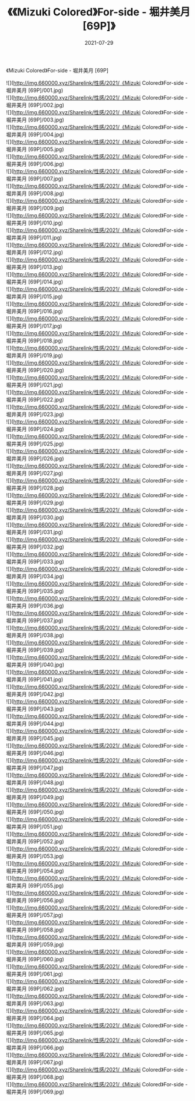 ﻿---
layout: post
title:  《《Mizuki Colored》For-side - 堀井美月 [69P]》
date:   2021-07-29
img: http://img.660000.xyz/Sharelink/性感/2021/《Mizuki Colored》For-side - 堀井美月 [69P]/000.jpg
categories: [美女, 清纯, 唯美]
---

《Mizuki Colored》For-side - 堀井美月 [69P]

  ![](http://img.660000.xyz/Sharelink/性感/2021/《Mizuki Colored》For-side - 堀井美月 [69P]/001.jpg) <br> ![](http://img.660000.xyz/Sharelink/性感/2021/《Mizuki Colored》For-side - 堀井美月 [69P]/002.jpg) <br> ![](http://img.660000.xyz/Sharelink/性感/2021/《Mizuki Colored》For-side - 堀井美月 [69P]/003.jpg) <br> ![](http://img.660000.xyz/Sharelink/性感/2021/《Mizuki Colored》For-side - 堀井美月 [69P]/004.jpg) <br> ![](http://img.660000.xyz/Sharelink/性感/2021/《Mizuki Colored》For-side - 堀井美月 [69P]/005.jpg) <br> ![](http://img.660000.xyz/Sharelink/性感/2021/《Mizuki Colored》For-side - 堀井美月 [69P]/006.jpg) <br> ![](http://img.660000.xyz/Sharelink/性感/2021/《Mizuki Colored》For-side - 堀井美月 [69P]/007.jpg) <br> ![](http://img.660000.xyz/Sharelink/性感/2021/《Mizuki Colored》For-side - 堀井美月 [69P]/008.jpg) <br> ![](http://img.660000.xyz/Sharelink/性感/2021/《Mizuki Colored》For-side - 堀井美月 [69P]/009.jpg) <br> ![](http://img.660000.xyz/Sharelink/性感/2021/《Mizuki Colored》For-side - 堀井美月 [69P]/010.jpg) <br> ![](http://img.660000.xyz/Sharelink/性感/2021/《Mizuki Colored》For-side - 堀井美月 [69P]/011.jpg) <br> ![](http://img.660000.xyz/Sharelink/性感/2021/《Mizuki Colored》For-side - 堀井美月 [69P]/012.jpg) <br> ![](http://img.660000.xyz/Sharelink/性感/2021/《Mizuki Colored》For-side - 堀井美月 [69P]/013.jpg) <br> ![](http://img.660000.xyz/Sharelink/性感/2021/《Mizuki Colored》For-side - 堀井美月 [69P]/014.jpg) <br> ![](http://img.660000.xyz/Sharelink/性感/2021/《Mizuki Colored》For-side - 堀井美月 [69P]/015.jpg) <br> ![](http://img.660000.xyz/Sharelink/性感/2021/《Mizuki Colored》For-side - 堀井美月 [69P]/016.jpg) <br> ![](http://img.660000.xyz/Sharelink/性感/2021/《Mizuki Colored》For-side - 堀井美月 [69P]/017.jpg) <br> ![](http://img.660000.xyz/Sharelink/性感/2021/《Mizuki Colored》For-side - 堀井美月 [69P]/018.jpg) <br> ![](http://img.660000.xyz/Sharelink/性感/2021/《Mizuki Colored》For-side - 堀井美月 [69P]/019.jpg) <br> ![](http://img.660000.xyz/Sharelink/性感/2021/《Mizuki Colored》For-side - 堀井美月 [69P]/020.jpg) <br> ![](http://img.660000.xyz/Sharelink/性感/2021/《Mizuki Colored》For-side - 堀井美月 [69P]/021.jpg) <br> ![](http://img.660000.xyz/Sharelink/性感/2021/《Mizuki Colored》For-side - 堀井美月 [69P]/022.jpg) <br> ![](http://img.660000.xyz/Sharelink/性感/2021/《Mizuki Colored》For-side - 堀井美月 [69P]/023.jpg) <br> ![](http://img.660000.xyz/Sharelink/性感/2021/《Mizuki Colored》For-side - 堀井美月 [69P]/024.jpg) <br> ![](http://img.660000.xyz/Sharelink/性感/2021/《Mizuki Colored》For-side - 堀井美月 [69P]/025.jpg) <br> ![](http://img.660000.xyz/Sharelink/性感/2021/《Mizuki Colored》For-side - 堀井美月 [69P]/026.jpg) <br> ![](http://img.660000.xyz/Sharelink/性感/2021/《Mizuki Colored》For-side - 堀井美月 [69P]/027.jpg) <br> ![](http://img.660000.xyz/Sharelink/性感/2021/《Mizuki Colored》For-side - 堀井美月 [69P]/028.jpg) <br> ![](http://img.660000.xyz/Sharelink/性感/2021/《Mizuki Colored》For-side - 堀井美月 [69P]/029.jpg) <br> ![](http://img.660000.xyz/Sharelink/性感/2021/《Mizuki Colored》For-side - 堀井美月 [69P]/030.jpg) <br> ![](http://img.660000.xyz/Sharelink/性感/2021/《Mizuki Colored》For-side - 堀井美月 [69P]/031.jpg) <br> ![](http://img.660000.xyz/Sharelink/性感/2021/《Mizuki Colored》For-side - 堀井美月 [69P]/032.jpg) <br> ![](http://img.660000.xyz/Sharelink/性感/2021/《Mizuki Colored》For-side - 堀井美月 [69P]/033.jpg) <br> ![](http://img.660000.xyz/Sharelink/性感/2021/《Mizuki Colored》For-side - 堀井美月 [69P]/034.jpg) <br> ![](http://img.660000.xyz/Sharelink/性感/2021/《Mizuki Colored》For-side - 堀井美月 [69P]/035.jpg) <br> ![](http://img.660000.xyz/Sharelink/性感/2021/《Mizuki Colored》For-side - 堀井美月 [69P]/036.jpg) <br> ![](http://img.660000.xyz/Sharelink/性感/2021/《Mizuki Colored》For-side - 堀井美月 [69P]/037.jpg) <br> ![](http://img.660000.xyz/Sharelink/性感/2021/《Mizuki Colored》For-side - 堀井美月 [69P]/038.jpg) <br> ![](http://img.660000.xyz/Sharelink/性感/2021/《Mizuki Colored》For-side - 堀井美月 [69P]/039.jpg) <br> ![](http://img.660000.xyz/Sharelink/性感/2021/《Mizuki Colored》For-side - 堀井美月 [69P]/040.jpg) <br> ![](http://img.660000.xyz/Sharelink/性感/2021/《Mizuki Colored》For-side - 堀井美月 [69P]/041.jpg) <br> ![](http://img.660000.xyz/Sharelink/性感/2021/《Mizuki Colored》For-side - 堀井美月 [69P]/042.jpg) <br> ![](http://img.660000.xyz/Sharelink/性感/2021/《Mizuki Colored》For-side - 堀井美月 [69P]/043.jpg) <br> ![](http://img.660000.xyz/Sharelink/性感/2021/《Mizuki Colored》For-side - 堀井美月 [69P]/044.jpg) <br> ![](http://img.660000.xyz/Sharelink/性感/2021/《Mizuki Colored》For-side - 堀井美月 [69P]/045.jpg) <br> ![](http://img.660000.xyz/Sharelink/性感/2021/《Mizuki Colored》For-side - 堀井美月 [69P]/046.jpg) <br> ![](http://img.660000.xyz/Sharelink/性感/2021/《Mizuki Colored》For-side - 堀井美月 [69P]/047.jpg) <br> ![](http://img.660000.xyz/Sharelink/性感/2021/《Mizuki Colored》For-side - 堀井美月 [69P]/048.jpg) <br> ![](http://img.660000.xyz/Sharelink/性感/2021/《Mizuki Colored》For-side - 堀井美月 [69P]/049.jpg) <br> ![](http://img.660000.xyz/Sharelink/性感/2021/《Mizuki Colored》For-side - 堀井美月 [69P]/050.jpg) <br> ![](http://img.660000.xyz/Sharelink/性感/2021/《Mizuki Colored》For-side - 堀井美月 [69P]/051.jpg) <br> ![](http://img.660000.xyz/Sharelink/性感/2021/《Mizuki Colored》For-side - 堀井美月 [69P]/052.jpg) <br> ![](http://img.660000.xyz/Sharelink/性感/2021/《Mizuki Colored》For-side - 堀井美月 [69P]/053.jpg) <br> ![](http://img.660000.xyz/Sharelink/性感/2021/《Mizuki Colored》For-side - 堀井美月 [69P]/054.jpg) <br> ![](http://img.660000.xyz/Sharelink/性感/2021/《Mizuki Colored》For-side - 堀井美月 [69P]/055.jpg) <br> ![](http://img.660000.xyz/Sharelink/性感/2021/《Mizuki Colored》For-side - 堀井美月 [69P]/056.jpg) <br> ![](http://img.660000.xyz/Sharelink/性感/2021/《Mizuki Colored》For-side - 堀井美月 [69P]/057.jpg) <br> ![](http://img.660000.xyz/Sharelink/性感/2021/《Mizuki Colored》For-side - 堀井美月 [69P]/058.jpg) <br> ![](http://img.660000.xyz/Sharelink/性感/2021/《Mizuki Colored》For-side - 堀井美月 [69P]/059.jpg) <br> ![](http://img.660000.xyz/Sharelink/性感/2021/《Mizuki Colored》For-side - 堀井美月 [69P]/060.jpg) <br> ![](http://img.660000.xyz/Sharelink/性感/2021/《Mizuki Colored》For-side - 堀井美月 [69P]/061.jpg) <br> ![](http://img.660000.xyz/Sharelink/性感/2021/《Mizuki Colored》For-side - 堀井美月 [69P]/062.jpg) <br> ![](http://img.660000.xyz/Sharelink/性感/2021/《Mizuki Colored》For-side - 堀井美月 [69P]/063.jpg) <br> ![](http://img.660000.xyz/Sharelink/性感/2021/《Mizuki Colored》For-side - 堀井美月 [69P]/064.jpg) <br> ![](http://img.660000.xyz/Sharelink/性感/2021/《Mizuki Colored》For-side - 堀井美月 [69P]/065.jpg) <br> ![](http://img.660000.xyz/Sharelink/性感/2021/《Mizuki Colored》For-side - 堀井美月 [69P]/066.jpg) <br> ![](http://img.660000.xyz/Sharelink/性感/2021/《Mizuki Colored》For-side - 堀井美月 [69P]/067.jpg) <br> ![](http://img.660000.xyz/Sharelink/性感/2021/《Mizuki Colored》For-side - 堀井美月 [69P]/068.jpg) <br> ![](http://img.660000.xyz/Sharelink/性感/2021/《Mizuki Colored》For-side - 堀井美月 [69P]/069.jpg) <br>